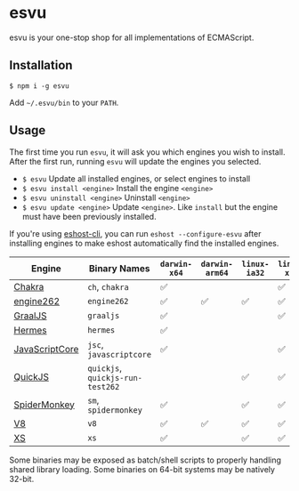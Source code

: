 # esvu

esvu is your one-stop shop for all implementations of ECMAScript.

## Installation

```
$ npm i -g esvu
```

Add `~/.esvu/bin` to your `PATH`.

## Usage

The first time you run `esvu`, it will ask you which engines you wish to
install. After the first run, running `esvu` will update the engines you
selected.

- `$ esvu`
  Update all installed engines, or select engines to install
- `$ esvu install <engine>`
  Install the engine `<engine>`
- `$ esvu uninstall <engine>`
  Uninstall `<engine>`
- `$ esvu update <engine>`
  Update `<engine>`. Like `install` but the engine must have been previously
  installed.

If you're using [eshost-cli][], you can run `eshost --configure-esvu` after
installing engines to make eshost automatically find the installed engines.

| Engine             | Binary Names                     | `darwin-x64` | `darwin-arm64` | `linux-ia32` | `linux-x64` | `win32-ia32` | `win32-x64` |
|--------------------|----------------------------------|--------------|----------------|--------------|-------------|--------------|-------------|
| [Chakra][]         | `ch`, `chakra`                   | ✅           |                |              | ✅          | ✅           | ✅          |
| [engine262][]      | `engine262`                      | ✅           | ✅             | ✅           | ✅          | ✅           | ✅          |
| [GraalJS][]        | `graaljs`                        | ✅           |                |              | ✅          |              | ✅          |
| [Hermes][]         | `hermes`                         | ✅           |                |              |             |              | ✅          |
| [JavaScriptCore][] | `jsc`, `javascriptcore`          | ✅           |                |              | ✅          |              | ✅          |
| [QuickJS][]        | `quickjs`, `quickjs-run-test262` |              |                | ✅           | ✅          | ✅           | ✅          |
| [SpiderMonkey][]   | `sm`, `spidermonkey`             | ✅           |                | ✅           | ✅          | ✅           | ✅          |
| [V8][]             | `v8`                             | ✅           | ✅             | ✅           | ✅          | ✅           | ✅          |
| [XS][]             | `xs`                             | ✅           |                | ✅           | ✅          | ✅           | ✅          |

Some binaries may be exposed as batch/shell scripts to properly handling shared library loading. Some binaries on
64-bit systems may be natively 32-bit.

[eshost-cli]: https://github.com/bterlson/eshost-cli
[Chakra]: https://github.com/microsoft/chakracore
[engine262]: https://engine262.js.org
[GraalJS]: https://github.com/graalvm/graaljs
[Hermes]: https://hermesengine.dev
[JavaScriptCore]: https://developer.apple.com/documentation/javascriptcore
[QuickJS]: https://bellard.org/quickjs/
[SpiderMonkey]: https://developer.mozilla.org/en-US/docs/Mozilla/Projects/SpiderMonkey
[V8]: https://v8.dev
[XS]: https://www.moddable.com/
